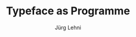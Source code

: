 ---
title: Typeface as Programme
author: Jürg Lehni 
link: "https://www.typotheque.com/articles/typeface_as_programme"
---